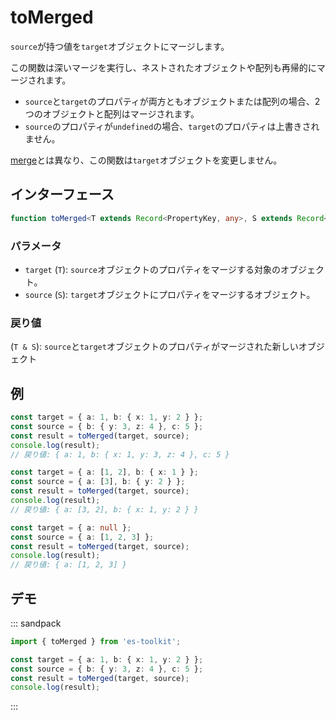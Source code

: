 # toMerged

`source`が持つ値を`target`オブジェクトにマージします。

この関数は深いマージを実行し、ネストされたオブジェクトや配列も再帰的にマージされます。

- `source`と`target`のプロパティが両方ともオブジェクトまたは配列の場合、2つのオブジェクトと配列はマージされます。
- `source`のプロパティが`undefined`の場合、`target`のプロパティは上書きされません。

[merge](./merge.md)とは異なり、この関数は`target`オブジェクトを変更しません。

## インターフェース

```typescript
function toMerged<T extends Record<PropertyKey, any>, S extends Record<PropertyKey, any>>(target: T, source: S): T & S;
```

### パラメータ

- `target` (`T`): `source`オブジェクトのプロパティをマージする対象のオブジェクト。
- `source` (`S`): `target`オブジェクトにプロパティをマージするオブジェクト。

### 戻り値

(`T & S`): `source`と`target`オブジェクトのプロパティがマージされた新しいオブジェクト

## 例

```typescript
const target = { a: 1, b: { x: 1, y: 2 } };
const source = { b: { y: 3, z: 4 }, c: 5 };
const result = toMerged(target, source);
console.log(result);
// 戻り値: { a: 1, b: { x: 1, y: 3, z: 4 }, c: 5 }

const target = { a: [1, 2], b: { x: 1 } };
const source = { a: [3], b: { y: 2 } };
const result = toMerged(target, source);
console.log(result);
// 戻り値: { a: [3, 2], b: { x: 1, y: 2 } }

const target = { a: null };
const source = { a: [1, 2, 3] };
const result = toMerged(target, source);
console.log(result);
// 戻り値: { a: [1, 2, 3] }
```

## デモ

::: sandpack

```ts index.ts
import { toMerged } from 'es-toolkit';

const target = { a: 1, b: { x: 1, y: 2 } };
const source = { b: { y: 3, z: 4 }, c: 5 };
const result = toMerged(target, source);
console.log(result);
```

:::
